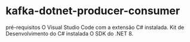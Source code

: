 # kafka-dotnet-producer-consumer

pré-requisitos
O Visual Studio Code com a extensão C# instalada.
Kit de Desenvolvimento do C# instalada
O SDK do .NET 8.
